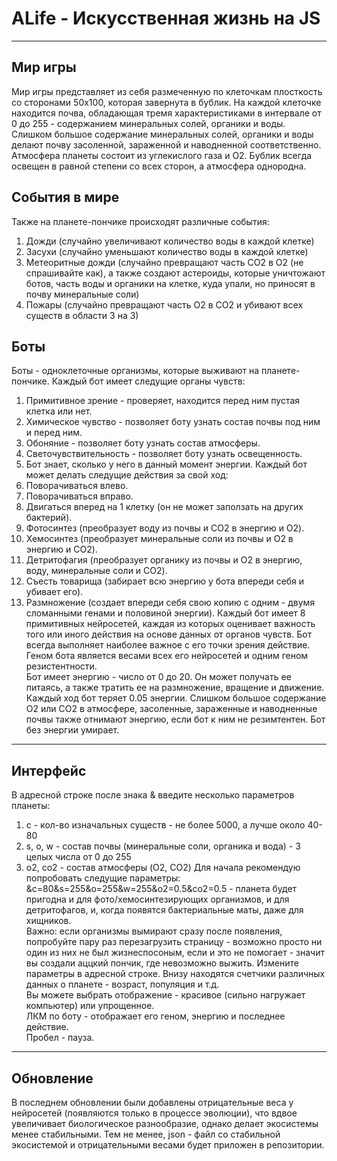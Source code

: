 # ALife - Искусcтвенная жизнь на JS
****
## Мир игры ##
Мир игры представляет из себя размеченную по клеточкам плосткость со сторонами 50x100, которая завернута в бублик. На каждой клеточке находится почва, обладающая тремя характеристиками в интервале от 0 до 255 - содержанием минеральных солей, органики и воды. Слишком большое содержание минеральных солей, органики и воды делают почву засоленной, зараженной и наводненной соответственно. Атмосфера планеты состоит из углекислого газа и O2. Бублик всегда освещен в равной степени со всех сторон, а атмосфера однородна.
## События в мире ##
Также на планете-пончике происходят различные события:
1. Дожди (случайно увеличивают количество воды в каждой клетке)
2. Засухи (случайно уменьшают количество воды в каждой клетке)
3. Метеоритные дожди (случайно превращают часть CO2 в O2 (не спрашивайте как), а также создают астероиды, которые уничтожают ботов, часть воды и органики на клетке, куда упали, но приносят в почву минеральные соли)
4. Пожары (случайно превращают часть O2 в CO2 и убивают всех существ в области 3 на 3)
## Боты ##
Боты - одноклеточные организмы, которые выживают на планете-пончике.
Каждый бот имеет следущие органы чувств:
1. Примитивное зрение - проверяет, находится перед ним пустая клетка или нет.
2. Химическое чувство - позволяет боту узнать состав почвы под ним и перед ним.
3. Обоняние - позволяет боту узнать состав атмосферы.
4. Светочувствительность - позволяет боту узнать освещенность.
5. Бот знает, сколько у него в данный момент энергии.
Каждый бот может делать следущие действия за свой ход:
1. Поворачиваться влево.
2. Поворачиваться вправо.
3. Двигаться вперед на 1 клетку (он не может заползать на других бактерий).
4. Фотосинтез (преобразует воду из почвы и CO2 в энергию и O2).
5. Хемосинтез (преобразует минеральные соли из почвы и O2 в энергию и CO2).
6. Детритофагия (преобразует органику из почвы и O2 в энергию, воду, минеральные соли и CO2).
7. Съесть товарища (забирает всю энергию у бота впереди себя и убивает его).
8. Размножение (создает впереди себя свою копию с одним - двумя сломанными генами и половиной энергии).
Каждый бот имеет 8 примитивных нейросетей, каждая из которых оценивает важность того или иного действия на основе данных от органов чувств. Бот всегда выполняет наиболее важное с его точки зрения действие.<br>
Геном бота является весами всех его нейросетей и одним геном резистентности.<br>
Бот имеет энергию - число от 0 до 20. Он может получать ее питаясь, а также тратить ее на размножение, вращение и движение. Каждый ход бот теряет 0.05 энергии. Слишком большое содержание O2 или CO2 в атмосфере, засоленные, зараженные и наводненные почвы также отнимают энергию, если бот к ним не резимтентен. Бот без энергии умирает.
****
## Интерфейс ##
В адресной строке после знака & введите несколько параметров планеты:
1. c - кол-во изначальных существ - не более 5000, а лучше около 40-80
2. s, o, w - состав почвы (минеральные соли, органика и вода) - 3 целых числа от 0 до 255
3. o2, co2 - состав атмосферы (O2, CO2)
Для начала рекомендую попробовать следущие параметры: &c=80&s=255&o=255&w=255&o2=0.5&co2=0.5 - планета будет пригодна и для фото/хемосинтезирующих организмов, и для детритофагов, и, когда появятся бактериальные маты, даже для хищников.<br>
Важно: если организмы вымирают сразу после появления, попробуйте пару раз перезагрузить страницу - возможно просто ни один из них не был жизнеспосоным, если и это не помогает - значит вы создали аццкий пончик, где невозможно выжить. Измените параметры в адресной строке.
Внизу находятся счетчики различных данных о планете - возраст, популяция и т.д.<br>
Вы можете выбрать отображение - красивое (сильно нагружает компьютер) или упрощенное.<br>
ЛКМ по боту - отображает его геном, энергию и последнее действие.<br>
Пробел - пауза.
****
## Обновление ##
В последнем обновлении были добавлены отрицательные веса у нейросетей (появляются только в процессе эволюции), что вдвое увеличивает биологическое разнообразие, однако делает экосистемы менее стабильными. Тем не менее, json - файл со стабильной экосистемой и отрицательными весами будет приложен в репозитории.